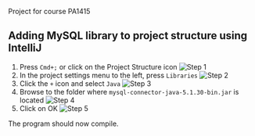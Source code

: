 Project for course PA1415

## Adding MySQL library to project structure using IntelliJ

1. Press `Cmd+;` or click on the Project Structure icon
![Step 1](https://photos-4.dropbox.com/t/0/AAC6MFZM9zWg3QK-LL0-IXeL1E1v7erZ4eesFi7qGgQIyg/12/1195895/png/2048x1536/3/1399834800/0/2/1.png/1HEIbGM0m3pTIuXqdLFAGlFzTKVX3o-GfVRzbdHKgfw)
2. In the project settings menu to the left, press `Libraries`
![Step 2](https://photos-5.dropbox.com/t/0/AACTk-WRePITH7ZkXtLqPI93SkX54nybiGDKjgfXO2up7g/12/1195895/png/2048x1536/3/1399834800/0/2/2.png/yguwHP2iKfevbltE_ZVnqdm4iX-HJQTbSMNw3U4-bv8)
3. Click the `+` icon and select `Java`
![Step 3](https://photos-4.dropbox.com/t/0/AAAj-4QadkEAUAp3VXmOw9hrXA_f1s-Z5KZgz7nPNp85bw/12/1195895/png/1024x768/3/1399834800/0/2/3.png/xHUNDVMZD4gQLxkqQgPzUkKe8Uk8K9VKaH2kD4KyRqA)
4. Browse to the folder where `mysql-connector-java-5.1.30-bin.jar` is located
![Step 4](https://photos-5.dropbox.com/t/0/AADkC9ZUR2SYAwnBeDtnoe8BBKftcOmmP-ScWaROvRAmLg/12/1195895/png/1024x768/3/1399834800/0/2/4.png/gYHXuiTPQDd24qgXM0l8s6ix_zQNxl9VpyrQ-BUSjlw)
5. Click on OK
![Step 5](https://photos-1.dropbox.com/t/0/AAAYFnWvPqD5clvB3Ify14ZpGry69KMeBWKs3KBFeqIVIg/12/1195895/png/1024x768/3/1399834800/0/2/5.png/_IDrHHYbrhuvkshYU4FlG-KT-3B5C94AjWCORp7HChI)

The program should now compile.

